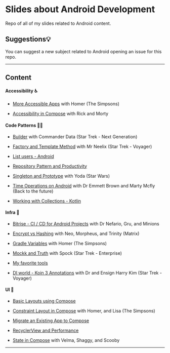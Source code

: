 # Slides about Android Development

Repo of all of my slides related to Android content.


## Suggestions💡

You can suggest a new subject related to Android opening an issue for this repo.

---

## Content

#### Accessibility ♿️

- [More Accessible Apps](./accessibility/more_accessibile_apps_android.pdf) with Homer (The Simpsons)

- [Accessibility in Compose](./accessibility/accessibility_in_compose.pdf) with Rick and Morty

#### Code Patterns 🧑‍💻

- [Builder](./code_patterns/builder_pattern.pdf) with Commander Data (Star Trek - Next Generation)

- [Factory and Template Method](./code_patterns/factory_and_template_method%20_patterns.pdf) with Mr Neelix (Star Trek - Voyager)

- [List users - Android](./code_patterns/list_users_android%20.pdf)

- [Repository Pattern and Productivity](./code_patterns/repository_pattern_and_productivity.pdf)

- [Singleton and Prototype](./code_patterns/singleton_and_prototype_patterns.pdf) with Yoda (Star Wars)

- [Time Operations on Android](./code_patterns/time_operations_on_android.pdf) with Dr Emmett Brown and Marty Mcfly (Back to the future)

- [Working with Collections - Kotlin](./code_patterns/working_with_collections_kotlin.pdf)

#### Infra 📐

- [Bitrise - CI / CD for Android Projects](./infra/bitrise_cicd_for_android_projects.pdf) with Dr Nefario, Gru, and Minions

- [Encrypt vs Hashing](./infra/encrypt_vs_hashing.pdf) with Neo, Morpheus, and Trinity (Matrix)

- [Gradle Variables](./infra/gradle_variables.pdf) with Homer (The Simpsons)

- [Mockk and Truth](./infra/mockk_and_truth.pdf) with Spock (Star Trek - Enterprise)

- [My favorite tools](./infra/my_favorite_tools_moro.pdf)

- [DI world - Koin 3 Annotations](./infra/di_world_koin3_annotations.pdf) with Dr and Ensign Harry Kim (Star Trek - Voyager)

#### UI 🎨

- [Basic Layouts using Compose](./ui/basic_layouts_using_compose.pdf)

- [Constraint Layout in Compose](./ui/constraint_layout_in_compose.pdf) with Homer, and Lisa (The Simpsons)

- [Migrate an Existing App to Compose](./ui/migrate_an_existing_app_to_compose.pdf)

- [RecyclerView and Performance](./ui/recycler_view_and_performance.pdf)

- [State in Compose](./ui/state_in_compose.pdf) with Velma, Shaggy, and Scooby

---